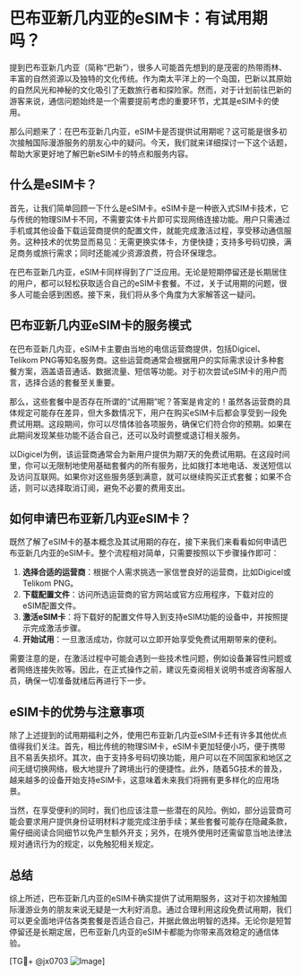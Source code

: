 # 巴布亚新几内亚的eSIM卡：有试用期吗？

提到巴布亚新几内亚（简称“巴新”），很多人可能首先想到的是茂密的热带雨林、丰富的自然资源以及独特的文化传统。作为南太平洋上的一个岛国，巴新以其原始的自然风光和神秘的文化吸引了无数旅行者和探险家。然而，对于计划前往巴新的游客来说，通信问题始终是一个需要提前考虑的重要环节，尤其是eSIM卡的使用。

那么问题来了：在巴布亚新几内亚，eSIM卡是否提供试用期呢？这可能是很多初次接触国际漫游服务的朋友心中的疑问。今天，我们就来详细探讨一下这个话题，帮助大家更好地了解巴新eSIM卡的特点和服务内容。

## 什么是eSIM卡？

首先，让我们简单回顾一下什么是eSIM卡。eSIM卡是一种嵌入式SIM卡技术，它与传统的物理SIM卡不同，不需要实体卡片即可实现网络连接功能。用户只需通过手机或其他设备下载运营商提供的配置文件，就能完成激活过程，享受移动通信服务。这种技术的优势显而易见：无需更换实体卡，方便快捷；支持多号码切换，满足商务或旅行需求；同时还能减少资源浪费，符合环保理念。

在巴布亚新几内亚，eSIM卡同样得到了广泛应用。无论是短期停留还是长期居住的用户，都可以轻松获取适合自己的eSIM卡套餐。不过，关于试用期的问题，很多人可能会感到困惑。接下来，我们将从多个角度为大家解答这一疑问。

## 巴布亚新几内亚eSIM卡的服务模式

在巴布亚新几内亚，eSIM卡主要由当地的电信运营商提供，包括Digicel、Telikom PNG等知名服务商。这些运营商通常会根据用户的实际需求设计多种套餐方案，涵盖语音通话、数据流量、短信等功能。对于初次尝试eSIM卡的用户而言，选择合适的套餐至关重要。

那么，这些套餐中是否存在所谓的“试用期”呢？答案是肯定的！虽然各运营商的具体规定可能存在差异，但大多数情况下，用户在购买eSIM卡后都会享受到一段免费试用期。这段期间，你可以尽情体验各项服务，确保它们符合你的预期。如果在此期间发现某些功能不适合自己，还可以及时调整或退订相关服务。

以Digicel为例，该运营商通常会为新用户提供为期7天的免费试用期。在这段时间里，你可以无限制地使用基础套餐内的所有服务，比如拨打本地电话、发送短信以及访问互联网。如果你对这些服务感到满意，就可以继续购买正式套餐；如果不合适，则可以选择取消订阅，避免不必要的费用支出。

## 如何申请巴布亚新几内亚eSIM卡？

既然了解了eSIM卡的基本概念及其试用期的存在，接下来我们来看看如何申请巴布亚新几内亚的eSIM卡。整个流程相对简单，只需要按照以下步骤操作即可：

1. **选择合适的运营商**：根据个人需求挑选一家信誉良好的运营商，比如Digicel或Telikom PNG。
2. **下载配置文件**：访问所选运营商的官方网站或官方应用程序，下载对应的eSIM配置文件。
3. **激活eSIM卡**：将下载好的配置文件导入到支持eSIM功能的设备中，并按照提示完成激活步骤。
4. **开始试用**：一旦激活成功，你就可以立即开始享受免费试用期带来的便利。

需要注意的是，在激活过程中可能会遇到一些技术性问题，例如设备兼容性问题或者网络连接失败等。因此，在正式操作之前，建议先查阅相关说明书或咨询客服人员，确保一切准备就绪后再进行下一步。

## eSIM卡的优势与注意事项

除了上述提到的试用期福利之外，使用巴布亚新几内亚eSIM卡还有许多其他优点值得我们关注。首先，相比传统的物理SIM卡，eSIM卡更加轻便小巧，便于携带且不易丢失损坏。其次，由于支持多号码切换功能，用户可以在不同国家和地区之间无缝切换网络，极大地提升了跨境出行的便捷性。此外，随着5G技术的普及，越来越多的设备开始支持eSIM卡，这意味着未来我们将拥有更多样化的应用场景。

当然，在享受便利的同时，我们也应该注意一些潜在的风险。例如，部分运营商可能会要求用户提供身份证明材料才能完成注册手续；某些套餐可能存在隐藏条款，需仔细阅读合同细节以免产生额外开支；另外，在境外使用时还需留意当地法律法规对通讯行为的规定，以免触犯相关规定。

## 总结

综上所述，巴布亚新几内亚的eSIM卡确实提供了试用期服务，这对于初次接触国际漫游业务的朋友来说无疑是一大利好消息。通过合理利用这段免费试用期，我们可以更全面地评估各类套餐是否适合自己，并据此做出明智的选择。无论你是短暂停留还是长期定居，巴布亚新几内亚的eSIM卡都能为你带来高效稳定的通信体验。

[TG💪+ @jx0703 ![Image](https://github.com/user-attachments/assets/dbca1d08-cadb-493c-b0ec-ad6f7a83f270)]